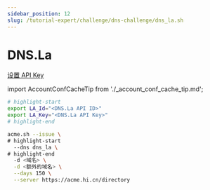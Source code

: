 ```yaml
---
sidebar_position: 12
slug: /tutorial-expert/challenge/dns-challenge/dns_la.sh
---
```


# DNS.La

<p><a href="https://www.dns.la/manage/APISet.aspx" className="button button--secondary button--lg text--no-decoration">设置 API Key</a></p>



import AccountConfCacheTip from './_account_conf_cache_tip.md';

<AccountConfCacheTip />

```bash
# highlight-start
export LA_Id="<DNS.La API ID>"
export LA_Key="<DNS.La API Key>"
# highlight-end

acme.sh --issue \
# highlight-start
  --dns dns_la \
# highlight-end
  -d <域名> \
  -d <额外的域名> \
  --days 150 \
  --server https://acme.hi.cn/directory
```
